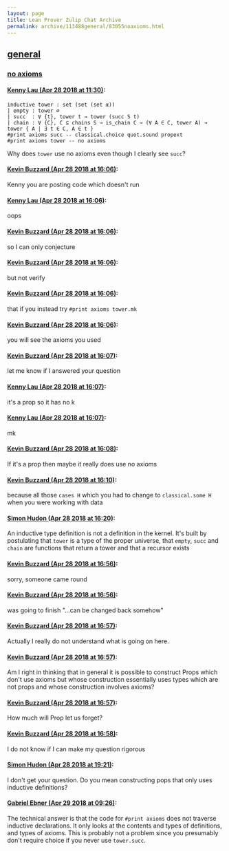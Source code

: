 ```yaml
---
layout: page
title: Lean Prover Zulip Chat Archive 
permalink: archive/113488general/83055noaxioms.html
---
```


## [general](index.html)
### [no axioms](83055noaxioms.html)

#### [Kenny Lau (Apr 28 2018 at 11:30)](https://leanprover.zulipchat.com/#narrow/stream/113488-general/topic/no%20axioms/near/125814400):
```lean
inductive tower : set (set (set α))
| empty : tower ∅
| succ  : ∀ {t}, tower t → tower (succ S t)
| chain : ∀ {C}, C ⊆ chains S → is_chain C → (∀ A ∈ C, tower A) → tower { A | ∃ t ∈ C, A ∈ t }
#print axioms succ -- classical.choice quot.sound propext
#print axioms tower -- no axioms
```
Why does `tower` use no axioms even though I clearly see `succ`?

#### [Kevin Buzzard (Apr 28 2018 at 16:06)](https://leanprover.zulipchat.com/#narrow/stream/113488-general/topic/no%20axioms/near/125821103):
Kenny you are posting code which doesn't run

#### [Kenny Lau (Apr 28 2018 at 16:06)](https://leanprover.zulipchat.com/#narrow/stream/113488-general/topic/no%20axioms/near/125821104):
oops

#### [Kevin Buzzard (Apr 28 2018 at 16:06)](https://leanprover.zulipchat.com/#narrow/stream/113488-general/topic/no%20axioms/near/125821105):
so I can only conjecture

#### [Kevin Buzzard (Apr 28 2018 at 16:06)](https://leanprover.zulipchat.com/#narrow/stream/113488-general/topic/no%20axioms/near/125821106):
but not verify

#### [Kevin Buzzard (Apr 28 2018 at 16:06)](https://leanprover.zulipchat.com/#narrow/stream/113488-general/topic/no%20axioms/near/125821108):
that if you instead try `#print axioms tower.mk`

#### [Kevin Buzzard (Apr 28 2018 at 16:06)](https://leanprover.zulipchat.com/#narrow/stream/113488-general/topic/no%20axioms/near/125821109):
you will see the axioms you used

#### [Kevin Buzzard (Apr 28 2018 at 16:07)](https://leanprover.zulipchat.com/#narrow/stream/113488-general/topic/no%20axioms/near/125821116):
let me know if I answered your question

#### [Kenny Lau (Apr 28 2018 at 16:07)](https://leanprover.zulipchat.com/#narrow/stream/113488-general/topic/no%20axioms/near/125821118):
it's a prop so it has no k

#### [Kenny Lau (Apr 28 2018 at 16:07)](https://leanprover.zulipchat.com/#narrow/stream/113488-general/topic/no%20axioms/near/125821119):
mk

#### [Kevin Buzzard (Apr 28 2018 at 16:08)](https://leanprover.zulipchat.com/#narrow/stream/113488-general/topic/no%20axioms/near/125821170):
If it's a prop then maybe it really does use no axioms

#### [Kevin Buzzard (Apr 28 2018 at 16:10)](https://leanprover.zulipchat.com/#narrow/stream/113488-general/topic/no%20axioms/near/125821217):
because all those `cases H` which you had to change to `classical.some H` when you were working with data

#### [Simon Hudon (Apr 28 2018 at 16:20)](https://leanprover.zulipchat.com/#narrow/stream/113488-general/topic/no%20axioms/near/125821481):
An inductive type definition is not a definition in the kernel. It's built by postulating that `tower` is a type of the proper universe, that `empty`, `succ` and `chain` are functions that return a tower and that a recursor exists

#### [Kevin Buzzard (Apr 28 2018 at 16:56)](https://leanprover.zulipchat.com/#narrow/stream/113488-general/topic/no%20axioms/near/125822337):
sorry, someone came round

#### [Kevin Buzzard (Apr 28 2018 at 16:56)](https://leanprover.zulipchat.com/#narrow/stream/113488-general/topic/no%20axioms/near/125822338):
was going to finish "...can be changed back somehow"

#### [Kevin Buzzard (Apr 28 2018 at 16:57)](https://leanprover.zulipchat.com/#narrow/stream/113488-general/topic/no%20axioms/near/125822343):
Actually I really do not understand what is going on here.

#### [Kevin Buzzard (Apr 28 2018 at 16:57)](https://leanprover.zulipchat.com/#narrow/stream/113488-general/topic/no%20axioms/near/125822346):
Am I right in thinking that in general it is possible to construct Props which don't use axioms but whose construction essentially uses types which are not props and whose construction involves axioms?

#### [Kevin Buzzard (Apr 28 2018 at 16:57)](https://leanprover.zulipchat.com/#narrow/stream/113488-general/topic/no%20axioms/near/125822347):
How much will Prop let us forget?

#### [Kevin Buzzard (Apr 28 2018 at 16:58)](https://leanprover.zulipchat.com/#narrow/stream/113488-general/topic/no%20axioms/near/125822386):
I do not know if I can make my question rigorous

#### [Simon Hudon (Apr 28 2018 at 19:21)](https://leanprover.zulipchat.com/#narrow/stream/113488-general/topic/no%20axioms/near/125825885):
I don't get your question. Do you mean constructing pops that only uses inductive definitions?

#### [Gabriel Ebner (Apr 29 2018 at 09:26)](https://leanprover.zulipchat.com/#narrow/stream/113488-general/topic/no%20axioms/near/125846688):
The technical answer is that the code for `#print axioms` does not traverse inductive declarations.  It only looks at the contents and types of definitions, and types of axioms.  This is probably not a problem since you presumably don't require choice if you never use `tower.succ`.

